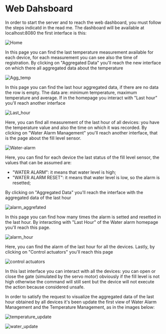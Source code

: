 # Web Dahsboard

In order to start the server and to reach the web dashboard, you must follow the steps indicatd in the read me. The dashboard will be available at localhost:8080 the first interface is this: 

![Home](https://github.com/daniele3b/SafeWater/blob/main/images/home.png)

In this page you can find the last temperature measurement available for each device, for each measurement you can see also the time of registration. By clicking on "Aggregated Data" you'll reach the new interface on which there all aggregated data about the temperature

![Agg_temp](https://github.com/daniele3b/SafeWater/blob/main/images/agg_temp.png)

In this page you can find the last hour aggregated data, if there are no data the row is empty. The data are: minimum temperature, maximum temperature and average.
If in the homepage you interact with "Last hour" you'll reach another interface

![Last_hour](https://github.com/daniele3b/SafeWater/blob/main/images/last_temp.png)

Here, you can find all measurement of the last hour of all devices: you have the temperature value and also the time on which it was recorded.
By clicking on "Water Alarm Management" you'll reach another interface, that is the page about the fill level sensor.

![Water-alarm](https://github.com/daniele3b/SafeWater/blob/main/images/alarm.png)

Here, you can find for each device the last status of the fill level sensor, the values that can be assumed are:

- "WATER ALARM": it means that water level is high;
- "WATER ALARM RESET": it means that water level is low, so the alarm is resetted;

By clicking on "Aggregated Data" you'll reach the interface with the aggregated data of the last hour

![alarm_aggrefated](https://github.com/daniele3b/SafeWater/blob/main/images/agg_al.png)

In this page you can find how many times the alarm is setted and resetted in the last hour.
By interacting with "Last Hour" of the Water alarm homepage you'll reach this page.

![alarm_hour](https://github.com/daniele3b/SafeWater/blob/main/images/hour_al.png)

Here, you can find the alarm of the last hour for all the devices.
Lastly, by clicking on "Control actuators" you'll reach this page

![control actuators](https://github.com/daniele3b/SafeWater/blob/main/images/control%20act.png)

In this last interface you can interact with all the devices: you can open or close the gate (simulated by the servo motor) obviously if the fill level is not high otherwise the command will still sent but the device will not execute the action because considered unsafe.

In order to satisfy the request to visualize the aggregated data of the last hour obtained by all devices it's been update the first view of Water Alarm Management and the Temperature Management, as in the images below:

![temperature_update](https://github.com/daniele3b/SafeWater/blob/main/images/temp_new.jpeg)

![water_update](https://github.com/daniele3b/SafeWater/blob/main/images/wat_man_new.jpeg)